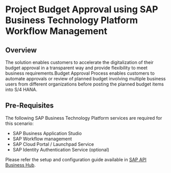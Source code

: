 # Project Budget Approval using SAP Business Technology Platform Workflow Management
## Overview
The solution enables customers to accelerate the digitalization of their budget approval in a transparent way and provide flexibility to meet business requirements.Budget Approval Process enables customers to automate approvals or review of planned budget involving multiple business users from different organizations before posting the planned budget items into S/4 HANA.

## Pre-Requisites
The following SAP Business Technology Platform services are required for this scenario:

  - SAP  Business Application Studio 
  - SAP  Workflow management
  - SAP  Cloud Portal / Launchpad Service
  - SAP  Identity Authentication Service (optional)


Please refer the setup and configuration guide  available in [SAP API Business Hub](https://api.sap.com/package/com.sap.content.s4hanabudgetapproval?section=Overview).
